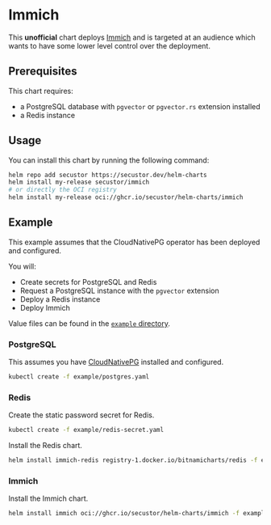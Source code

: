 # Immich

This **unofficial** chart deploys [Immich](https://immich.app/) and 
is targeted at an audience which wants to have some lower level control over the deployment. 

## Prerequisites
This chart requires:
- a PostgreSQL database with `pgvector` or `pgvector.rs` extension installed
- a Redis instance

## Usage
You can install this chart by running the following command:

```bash
helm repo add secustor https://secustor.dev/helm-charts
helm install my-release secustor/immich
# or directly the OCI registry
helm install my-release oci://ghcr.io/secustor/helm-charts/immich
```

## Example
This example assumes that the CloudNativePG operator has been deployed and configured.

You will:
- Create secrets for PostgreSQL and Redis
- Request a PostgreSQL instance with the `pgvector` extension
- Deploy a Redis instance
- Deploy Immich

Value files can be found in the [`example` directory](https://github.com/secustor/helm-charts/tree/main/charts/immich/example).

### PostgreSQL
This assumes you have [CloudNativePG](https://cloudnative-pg.io/)
installed and configured.

```bash
kubectl create -f example/postgres.yaml
```

### Redis
Create the static password secret for Redis.
```bash
kubectl create -f example/redis-secret.yaml
```

Install the Redis chart.
```bash
helm install immich-redis registry-1.docker.io/bitnamicharts/redis -f example/redis-values.yaml
```

### Immich
Install the Immich chart.
```bash
helm install immich oci://ghcr.io/secustor/helm-charts/immich -f example/immich-values.yaml
```

